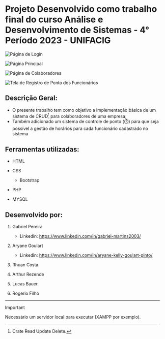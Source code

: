 # Projeto Desenvolvido como trabalho final do curso Análise e Desenvolvimento de Sistemas - 4° Período 2023 - UNIFACIG

![Página de Login](https://github.com/gabrielPereira360/projeto_facul4ads/assets/152038489/ee173467-a95e-4b30-9603-e865cb395ca8)

![Página Principal](https://github.com/gabrielPereira360/projeto_facul4ads/assets/152038489/cb5da451-6a15-407d-b99b-72b311114efb)

![Página de Colaboradores](https://github.com/gabrielPereira360/projeto_facul4ads/assets/152038489/fa4d5dd9-6eab-4369-859b-a49e422717be)

![Tela de Registro de Ponto dos Funcionários](https://github.com/gabrielPereira360/projeto_facul4ads/assets/152038489/dbc93e1a-25f0-4a61-96e4-36e3394cdf30)

## Descrição Geral: 
* O presente trabalho tem como objetivo a implementação básica de um sistema de CRUD[^1]  para colaboradores de uma empresa;
* Também adicionado um sistema de controle de ponto (⏱️) para que seja possível a gestão de horários para cada funcionário cadastrado no sistema

## Ferramentas utilizadas:

* HTML

* CSS
  * Bootstrap  

* PHP

* MYSQL

## Desenvolvido por:

1. Gabriel Pereira
    - Linkedin: https://www.linkedin.com/in/gabriel-martins2003/

2. Aryane Goulart
    - Linkedin: https://www.linkedin.com/in/aryane-kelly-goulart-pinto/

3. Rhuan Costa
   
4. Arthur Rezende

5. Lucas Bauer

6. Rogerio Filho

-------------------------------------------

> [!IMPORTANT]
> Necessário um servidor local para executar (XAMPP por exemplo).

[^1]: Crate Read Update Delete.

